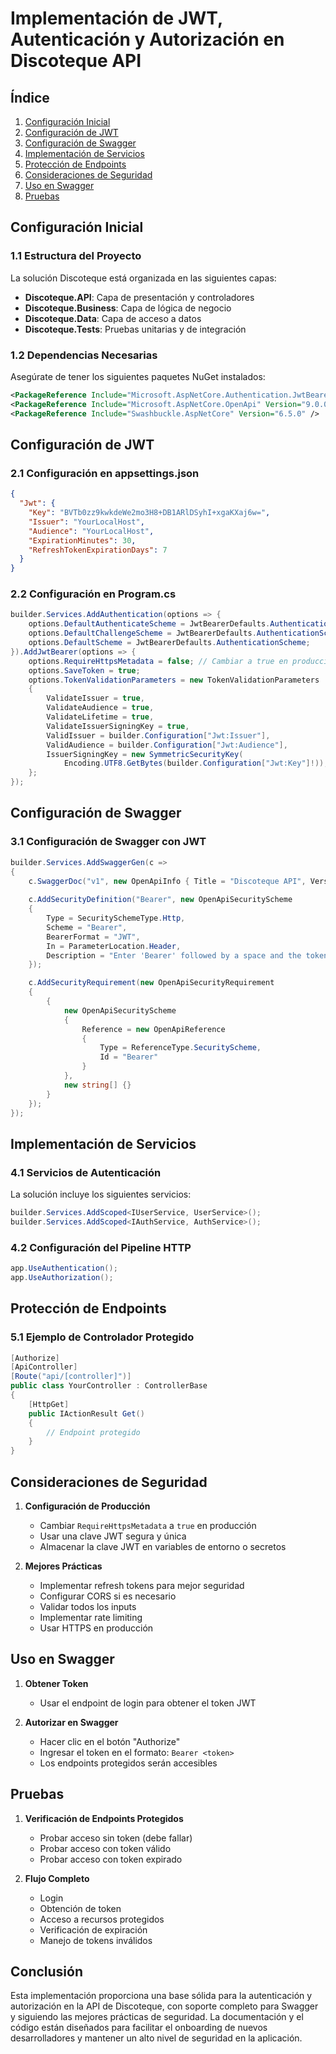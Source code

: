 # Implementación de JWT, Autenticación y Autorización en Discoteque API

## Índice
1. [Configuración Inicial](#configuración-inicial)
2. [Configuración de JWT](#configuración-de-jwt)
3. [Configuración de Swagger](#configuración-de-swagger)
4. [Implementación de Servicios](#implementación-de-servicios)
5. [Protección de Endpoints](#protección-de-endpoints)
6. [Consideraciones de Seguridad](#consideraciones-de-seguridad)
7. [Uso en Swagger](#uso-en-swagger)
8. [Pruebas](#pruebas)

## Configuración Inicial

### 1.1 Estructura del Proyecto
La solución Discoteque está organizada en las siguientes capas:
- **Discoteque.API**: Capa de presentación y controladores
- **Discoteque.Business**: Capa de lógica de negocio
- **Discoteque.Data**: Capa de acceso a datos
- **Discoteque.Tests**: Pruebas unitarias y de integración

### 1.2 Dependencias Necesarias
Asegúrate de tener los siguientes paquetes NuGet instalados:
```xml
<PackageReference Include="Microsoft.AspNetCore.Authentication.JwtBearer" Version="9.0.0" />
<PackageReference Include="Microsoft.AspNetCore.OpenApi" Version="9.0.0" />
<PackageReference Include="Swashbuckle.AspNetCore" Version="6.5.0" />
```

## Configuración de JWT

### 2.1 Configuración en appsettings.json
```json
{
  "Jwt": {
    "Key": "BVTb0zz9kwkdeWe2mo3H8+DB1ARlDSyhI+xgaKXaj6w=",
    "Issuer": "YourLocalHost",
    "Audience": "YourLocalHost",
    "ExpirationMinutes": 30,
    "RefreshTokenExpirationDays": 7
  }
}
```

### 2.2 Configuración en Program.cs
```csharp
builder.Services.AddAuthentication(options => {
    options.DefaultAuthenticateScheme = JwtBearerDefaults.AuthenticationScheme;
    options.DefaultChallengeScheme = JwtBearerDefaults.AuthenticationScheme;
    options.DefaultScheme = JwtBearerDefaults.AuthenticationScheme;
}).AddJwtBearer(options => {
    options.RequireHttpsMetadata = false; // Cambiar a true en producción
    options.SaveToken = true;
    options.TokenValidationParameters = new TokenValidationParameters
    {
        ValidateIssuer = true,
        ValidateAudience = true,
        ValidateLifetime = true,
        ValidateIssuerSigningKey = true,
        ValidIssuer = builder.Configuration["Jwt:Issuer"],
        ValidAudience = builder.Configuration["Jwt:Audience"],
        IssuerSigningKey = new SymmetricSecurityKey(
            Encoding.UTF8.GetBytes(builder.Configuration["Jwt:Key"]!)),
    };
});
```

## Configuración de Swagger

### 3.1 Configuración de Swagger con JWT
```csharp
builder.Services.AddSwaggerGen(c =>
{
    c.SwaggerDoc("v1", new OpenApiInfo { Title = "Discoteque API", Version = "v1" });
    
    c.AddSecurityDefinition("Bearer", new OpenApiSecurityScheme
    {
        Type = SecuritySchemeType.Http,
        Scheme = "Bearer",
        BearerFormat = "JWT",
        In = ParameterLocation.Header,
        Description = "Enter 'Bearer' followed by a space and the token."
    });

    c.AddSecurityRequirement(new OpenApiSecurityRequirement
    {
        {
            new OpenApiSecurityScheme
            {
                Reference = new OpenApiReference
                {
                    Type = ReferenceType.SecurityScheme,
                    Id = "Bearer"
                }
            },
            new string[] {}
        }
    });
});
```

## Implementación de Servicios

### 4.1 Servicios de Autenticación
La solución incluye los siguientes servicios:
```csharp
builder.Services.AddScoped<IUserService, UserService>();
builder.Services.AddScoped<IAuthService, AuthService>();
```

### 4.2 Configuración del Pipeline HTTP
```csharp
app.UseAuthentication();
app.UseAuthorization();
```

## Protección de Endpoints

### 5.1 Ejemplo de Controlador Protegido
```csharp
[Authorize]
[ApiController]
[Route("api/[controller]")]
public class YourController : ControllerBase
{
    [HttpGet]
    public IActionResult Get()
    {
        // Endpoint protegido
    }
}
```

## Consideraciones de Seguridad

1. **Configuración de Producción**
   - Cambiar `RequireHttpsMetadata` a `true` en producción
   - Usar una clave JWT segura y única
   - Almacenar la clave JWT en variables de entorno o secretos

2. **Mejores Prácticas**
   - Implementar refresh tokens para mejor seguridad
   - Configurar CORS si es necesario
   - Validar todos los inputs
   - Implementar rate limiting
   - Usar HTTPS en producción

## Uso en Swagger

1. **Obtener Token**
   - Usar el endpoint de login para obtener el token JWT

2. **Autorizar en Swagger**
   - Hacer clic en el botón "Authorize"
   - Ingresar el token en el formato: `Bearer <token>`
   - Los endpoints protegidos serán accesibles

## Pruebas

1. **Verificación de Endpoints Protegidos**
   - Probar acceso sin token (debe fallar)
   - Probar acceso con token válido
   - Probar acceso con token expirado

2. **Flujo Completo**
   - Login
   - Obtención de token
   - Acceso a recursos protegidos
   - Verificación de expiración
   - Manejo de tokens inválidos

## Conclusión

Esta implementación proporciona una base sólida para la autenticación y autorización en la API de Discoteque, con soporte completo para Swagger y siguiendo las mejores prácticas de seguridad. La documentación y el código están diseñados para facilitar el onboarding de nuevos desarrolladores y mantener un alto nivel de seguridad en la aplicación. 
